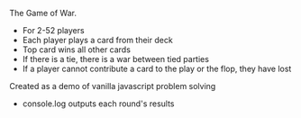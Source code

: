 The Game of War.
- For 2-52 players
- Each player plays a card from their deck
- Top card wins all other cards
- If there is a tie, there is a war between tied parties
- If a player cannot contribute a card to the play or the flop, they have lost

Created as a demo of vanilla javascript problem solving
- console.log outputs each round's results
